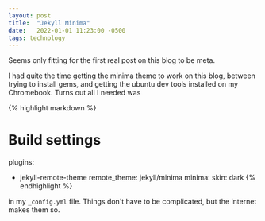 ```yaml
---
layout: post
title:  "Jekyll Minima"
date:   2022-01-01 11:23:00 -0500
tags: technology
---
```

Seems only fitting for the first real post on this blog to be meta.

I had quite the time getting the minima theme to work on this blog, between trying to install gems, and getting the ubuntu dev tools installed on my Chromebook. Turns out all I needed was 

{% highlight markdown %}
# Build settings
plugins:
  - jekyll-remote-theme
remote_theme: jekyll/minima
minima:
  skin: dark
{% endhighlight %}

in my `_config.yml` file. Things don't have to be complicated, but the internet makes them so.
